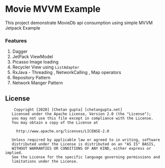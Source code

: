 # Movie MVVM Example
This project demonstrate MovieDb api consumption using simple MVVM Jetpack Example 

### Features
1. Dagger
2. JetPack ViewModel
3. Picasso Image loading
4. Recycler View using `ListAdapter`
5. RxJava - Threading , NetworkCalling , Map operators
6. Repository Pattern
7. Network Manger Pattern

## License
```
    Copyright [2020] [Chetan gupta] [chetangupta.net]
   Licensed under the Apache License, Version 2.0 (the "License");
   you may not use this file except in compliance with the License.
   You may obtain a copy of the License at

     http://www.apache.org/licenses/LICENSE-2.0

   Unless required by applicable law or agreed to in writing, software
   distributed under the License is distributed on an "AS IS" BASIS,
   WITHOUT WARRANTIES OR CONDITIONS OF ANY KIND, either express or implied.
   See the License for the specific language governing permissions and
   limitations under the License.
 ```

